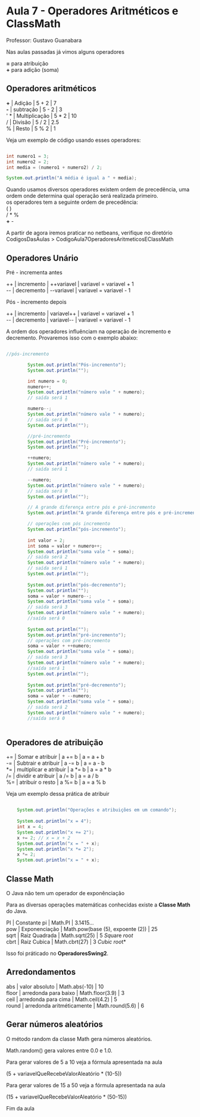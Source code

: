 # Aula 7 - Operadores Aritméticos e ClassMath

Professor: Gustavo Guanabara

Nas aulas passadas já vimos alguns operadores

**=** para atribuição   
**+** para adição (soma)  

## Operadores aritméticos  


**+** | Adição        | 5 + 2 | 7  
**-** | subtração     | 5 - 2 | 3  
' *   | Multiplicação | 5 * 2 | 10  
  /   | Divisão       | 5 / 2 | 2.5  
  %   | Resto         | 5 % 2 | 1  


Veja um exemplo de código usando esses operadores:

~~~java

int numero1 = 3;
int numero2 = 2;
int media = (numero1 + numero2) / 2;

System.out.println("A média é igual a " + media);

~~~

Quando usamos diversos operadores existem ordem de precedência, uma ordem onde determina qual operação será realizada primeiro.  
os operadores tem a seguinte ordem de precedência:  
( )  
 / * %   
 **+** -   

A partir de agora iremos praticar no netbeans, verifique no diretório CodigosDasAulas > CodigoAula7OperadoresAritmeticosEClassMath

## Operadores Unário  

Pré - incrementa antes

++ | incremento | ++variavel | variavel = variavel + 1  
-- | decremento | --variavel | variavel = variavel - 1  

Pós - incremento depois

++ | incremento | variavel++ | variavel = variavel + 1  
-- | decremento | variavel-- | variavel = variavel - 1  

A ordem dos operadores influênciam na operação de incremento e decremento. Provaremos isso com o exemplo abaixo:

~~~java

//pós-incremento

        System.out.println("Pós-incremento");
        System.out.println("");

        int numero = 0;
        numero++;
        System.out.println("número vale " + numero);
        // saída será 1

        numero--;
        System.out.println("número vale " + numero);
        // saída será 0
        System.out.println("");

        //pré-incremento
        System.out.println("Pré-incremento");
        System.out.println("");

        ++numero;
        System.out.println("número vale " + numero);
        // saída será 1

        --numero;
        System.out.println("número vale " + numero);
        // saída será 0
        System.out.println("");

        // A grande diferença entre pós e pré-incremento
        System.out.println("A grande diferença entre pós e pré-incremento nas operações");

        // operações com pós incremento
        System.out.println("pós-incremento");  
        
        int valor = 2;
        int soma = valor + numero++;
        System.out.println("soma vale " + soma);
        // saída será 2
        System.out.println("número vale " + numero);
        // saída será 1
        System.out.println("");
        
        System.out.println("pós-decremento");
        System.out.println("");
        soma = valor + numero--;
        System.out.println("soma vale " + soma);
        // saída será 3
        System.out.println("número vale " + numero);
        //saída será 0
        
        System.out.println("");
        System.out.println("pré-incremento");
        // operações com pré-incremento
        soma = valor + ++numero;
        System.out.println("soma vale " + soma);
        // saída será 3
        System.out.println("número vale " + numero);
        //saída será 1
        System.out.println("");
        
        System.out.println("pré-decremento");
        System.out.println("");
        soma = valor + --numero;
        System.out.println("soma vale " + soma);
        // saída será 2
        System.out.println("número vale " + numero);
        //saída será 0
        
~~~

## Operadores de atribuição

+= | Somar e atribuir       | a += b | a = a + b      
-= | Subtrair e atribuir    | a -= b | a = a - b  
*= | multiplicar e atribuir | a *= b | a = a * b  
/= | dividir e atribuir     | a /= b | a = a / b  
%= | atribuir o resto       | a %= b | a = a % b  

Veja um exemplo dessa prática de atribuir

~~~java

    System.out.println("Operações e atribuições em um comando");
        
    System.out.println("x = 4");
    int x = 4;
    System.out.println("x += 2");
    x += 2; // x = x + 2
    System.out.println("x = " + x);
    System.out.println("x *= 2");
    x *= 2;
    System.out.println("x = " + x);

~~~

## Classe Math

O Java não tem um operador de exponênciação

Para as diversas operações matemáticas conhecidas existe a **Classe Math** do Java.

PI   | Constante pi  | Math.PI                          | 3.1415...  
pow  | Exponenciação | Math.pow(base (5), expoente (2)) | 25  
sqrt | Raiz Quadrada | Math.sqrt(25)                    | 5     *Sq*uare *r*oo*t*  
cbrt | Raiz Cubica   | Math.cbrt(27)                    | 3      *Cu*b*ic *r*oo*t*  

Isso foi práticado no **OperadoresSwing2**.

## Arredondamentos

abs   | valor absoluto            | Math.abs(-10)   | 10  
floor | arredonda para baixo      | Math.floor(3.9) | 3   
ceil  | arredonda para cima       | Math.ceil(4.2)  | 5  
round | arredonda aritméticamente | Math.round(5.6) | 6  

## Gerar números aleatórios  

O método random da classe Math gera números aleatórios.

Math.random() gera valores entre 0.0 e 1.0.

Para gerar valores de 5 a 10 veja a fórmula apresentada na aula

(5 + variavelQueRecebeValorAleatório * (10-5))

Para gerar valores de 15 a 50 veja a fórmula apresentada na aula

(15 + variavelQueRecebeValorAleatório * (50-15))

Fim da aula
